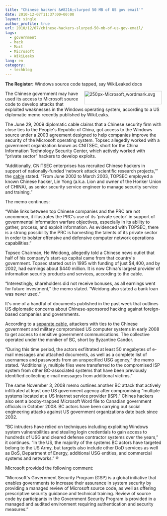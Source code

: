 ```yaml
---
title: "Chinese hackers &#8216;slurped 50 MB of US gov email'"
date: 2010-12-07T11:37:00+00:00
layout: single
author_profile: true
url: 2010/12/07/chinese-hackers-slurped-50-mb-of-us-gov-email/
tags:
  - government
  - hack
  - Mail
  - Microsoft
  - WikiLeaks
lang: en
category: 
  - techblog
---
```

**The Register:** Windows source code tapped, say WikiLeaked docs

[<img title="250px-Microsoft_wordmark.svg" border="0" alt="250px-Microsoft_wordmark.svg" align="right" src="http://lh3.ggpht.com/_vaUVXcmC3OI/TP4VUqfqvDI/AAAAAAAADZE/56tRoYezWtw/250px-Microsoft_wordmark.svg_thumb.png?imgmax=800" width="250" height="43" />](http://lh3.ggpht.com/_vaUVXcmC3OI/TP4VTNAE8zI/AAAAAAAADZA/oCE6s2RhQc4/250px-Microsoft_wordmark.svg%5B2%5D.png?imgmax=800)The Chinese government may have used its access to Microsoft source code to develop attacks that exploited weaknesses in the Windows operating system, according to a US diplomatic memo recently published by WikiLeaks.

The June 29, 2009 diplomatic cable claims that a Chinese security firm with close ties to the People's Republic of China, got access to the Windows source under a 2003 agreement designed to help companies improve the security of the Microsoft operating system. Topsec allegedly worked with a government organization known as CNITSEC, short for the China Information Technology Security Center, which actively worked with “private sector” hackers to develop exploits.

“Additionally, CNITSEC enterprises has recruited Chinese hackers in support of nationally-funded &#8216;network attack scientific research projects,'” the [cable](http://213.251.145.96/cable/2009/06/09STATE67105.html) stated. “From June 2002 to March 2003, TOPSEC employed a known Chinese hacker, Lin Yong (a.k.a. Lion and owner of the Honker Union of CHINA), as senior security service engineer to manage security service and training.”

The memo continues:

“While links between top Chinese companies and the PRC are not uncommon, it illustrates the PRC's use of its &#8216;private sector' in support of governmental information warfare objectives, especially in its ability to gather, process, and exploit information. As evidenced with TOPSEC, there is a strong possibility the PRC is harvesting the talents of its private sector in order to bolster offensive and defensive computer network operations capabilities.”

Topsec Chairman, He Weidong, allegedly told a Chinese news outlet that half of his company's start-up capital came from that country's government. Topsec started out in 1995 with funding of just $4,400, and by 2002, had earnings about $440 million. It is now China's largest provider of information security products and services, according to the cable.

“Interestingly, shareholders did not receive bonuses, as all earnings went for future investment,” the memo stated. “Weidong also stated a bank loan was never used.”

It's one of a handful of documents published in the past week that outlines US diplomatic concerns about Chinese-sponsored hacking against foreign-based companies and governments.

According to a [separate cable](http://213.251.145.96/cable/2008/11/08STATE116943.html), attackers with ties to the Chinese government and military compromised US computer systems in early 2008 to get access to sensitive government communications. The collective operated under the moniker of BC, short by Byzantine Candor.

“During this time period, the actors exfiltrated at least 50 megabytes of e-mail messages and attached documents, as well as a complete list of usernames and passwords from an unspecified USG agency,” the memo stated. “Additionally, multiple files were transferred to the compromised ISP system from other BC-associated systems that have been previously identified collecting e-mail messages from additional victims.”

The same November 3, 2008 memo outlines another BC attack that actively infiltrated at least one US government agency after compromising “multiple systems located at a US Internet service provider (ISP).” Chines hackers also sent a booby-trapped Microsoft Word file to Canadian government officials in October 2008. BC actors have been carrying out social engineering attacks against US government organizations date back since 2002.

“BC intruders have relied on techniques including exploiting Windows system vulnerabilities and stealing login credentials to gain access to hundreds of USG and cleared defense contractor systems over the years,” it continues. “In the US, the majority of the systems BC actors have targeted belong to the US Army, but targets also include other DoD services as well as DoS, Department of Energy, additional USG entities, and commercial systems and networks.” ®

Microsoft provided the following comment:

“Microsoft's Government Security Program (GSP) is a global initiative that enables governments to increase their assurance in system security by providing a managed review of Microsoft source code, as well as offering prescriptive security guidance and technical training. Review of source code by participants in the Government Security Program is provided in a managed and audited environment requiring authentication and security measures.”